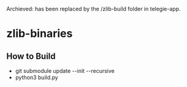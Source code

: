 Archieved: has been replaced by the /zlib-build folder in telegie-app.

# zlib-binaries

## How to Build

- git submodule update --init --recursive
- python3 build.py
